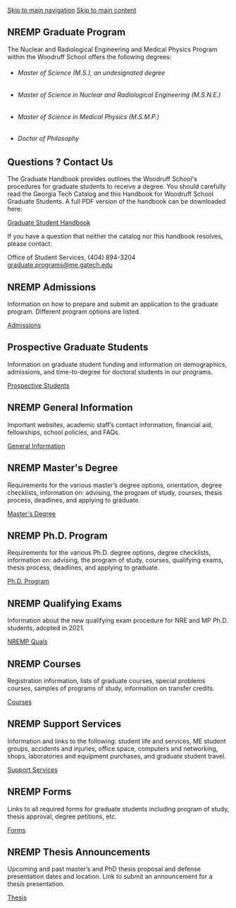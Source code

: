 [Skip to main navigation](https://me.gatech.edu/nre-graduate-program#main-navigation) [Skip to main content](https://me.gatech.edu/nre-graduate-program#main-content)

## NREMP Graduate Program

The Nuclear and Radiological Engineering and Medical Physics Program within the Woodruff School offers the following degrees:

- ###### Master of Science (M.S.), an undesignated degree

- ###### Master of Science in Nuclear and Radiological Engineering (M.S.N.E.)

- ###### Master of Science in Medical Physics (M.S.M.P.)

- ###### Doctor of Philosophy


## Questions ? Contact Us

The Graduate Handbook provides outlines the Woodruff School's procedures for graduate students to receive a degree. You should carefully read the Georgia Tech Catalog and this Handbook for Woodruff School Graduate Students. A full PDF version of the handbook can be downloaded here:

[Graduate Student Handbook](https://me.gatech.edu/graduate-handbook)

If you have a question that neither the catalog nor this handbook resolves, please contact:

Office of Student Services, (404) 894-3204 [graduate.programs@me.gatech.edu](mailto:graduate.programs@me.gatech.edu)

## NREMP Admissions

Information on how to prepare and submit an application to the graduate program. Different program options are listed.

[Admissions](https://me.gatech.edu/admissions-1)

## Prospective Graduate Students

Information on graduate student funding and information on demographics, admissions, and time-to-degree for doctoral students in our programs.

[Prospective Students](https://www.me.gatech.edu/prospective-graduate-students)

## NREMP General Information

Important websites, academic staff’s contact information, financial aid, fellowships, school policies, and FAQs.

[General Information](https://me.gatech.edu/general-information)

## NREMP Master's Degree

Requirements for the various master’s degree options, orientation, degree checklists, information on: advising, the program of study, courses, thesis process, deadlines, and applying to graduate.

[Master's Degree](https://me.gatech.edu/masters-degree-program)

## NREMP Ph.D. Program

Requirements for the various Ph.D. degree options, degree checklists, information on: advising, the program of study, courses, qualifying exams, thesis process, deadlines, and applying to graduate.

[Ph.D. Program](https://me.gatech.edu/phd-degree-program)

## NREMP Qualifying Exams

Information about the new qualifying exam procedure for NRE and MP Ph.D. students, adopted in 2021.

[NREMP Quals](https://www.nre.gatech.edu/nremp-quals)

## NREMP Courses

Registration information, lists of graduate courses, special problems courses, samples of programs of study, information on transfer credits.

[Courses](https://me.gatech.edu/courses)

## NREMP Support Services

Information and links to the following: student life and services, ME student groups, accidents and injuries, office space, computers and networking, shops, laboratories and equipment purchases, and graduate student travel.

[Support Services](https://me.gatech.edu/support-services)

## NREMP Forms

Links to all required forms for graduate students including program of study, thesis approval, degree petitions, etc.

[Forms](https://me.gatech.edu/graduate-program-forms)

## NREMP Thesis Announcements

Upcoming and past master’s and PhD thesis proposal and defense presentation dates and location. Link to submit an announcement for a thesis presentation.

[Thesis](https://me.gatech.edu/thesis-dissertation-announcements-2)